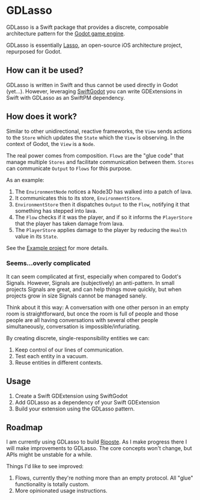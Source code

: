 # GDLasso
GDLasso is a Swift package that provides a discrete, composable architecture pattern for the [Godot game engine](https://github.com/godotengine/godot).

GDLasso is essentially [Lasso](https://github.com/ww-tech/lasso), an open-source iOS architecture project, repurposed for Godot.

## How can it be used?
GDLasso is written in Swift and thus cannot be used directly in Godot (yet...). However, leveraging [SwiftGodot](https://github.com/migueldeicaza/SwiftGodot) you can write GDExtensions in Swift with GDLasso as an SwiftPM dependency.

## How does it work?
Similar to other unidirectional, reactive frameworks, the `View` sends actions to the `Store` which updates the `State` which the `View` is observing. In the context of Godot, the `View` is a `Node`.

The real power comes from composition. `Flows` are the "glue code" that manage multiple `Stores` and facilitate communication between them. `Stores` can communicate `Output` to `Flows` for this purpose.

As an example:
1. The `EnvironmentNode` notices a Node3D has walked into a patch of lava.
2. It communicates this to its store, `EnvironmentStore`.
3. `EnvironmentStore` then it dispatches `Output` to the `Flow`, notifying it that something has stepped into lava.
4. The `Flow` checks if it was the player, and if so it informs the `PlayerStore` that the player has taken damage from lava.
5. The `PlayerStore` applies damage to the player by reducing the `Health` value in its `State`.

See the [Example project](https://github.com/joeynelson42/GDLasso/tree/main/Example) for more details.

### Seems...overly complicated
It can seem complicated at first, especially when compared to Godot's Signals. However, Signals are (subjectively) an anti-pattern. In small projects Signals are great, and can help things move quickly, but when projects grow in size Signals cannot be managed sanely.

Think about it this way: A conversation with one other person in an empty room is straightforward, but once the room is full of people and those people are all having conversations with several other people simultaneously, conversation is impossible/infuriating.

By creating discrete, single-responsibility entities we can:
1. Keep control of our lines of communication.
2. Test each entity in a vacuum.
3. Reuse entities in different contexts.

## Usage
1. Create a Swift GDExtension using SwiftGodot
2. Add GDLasso as a dependency of your Swift GDExtension
3. Build your extension using the GDLasso pattern.

## Roadmap
I am currently using GDLasso to build [Riposte](https://github.com/joeynelson42/riposte). As I make progress there I will make improvements to GDLasso. The core concepts won't change, but APIs might be unstable for a while.

Things I'd like to see improved:
1. Flows, currently they're nothing more than an empty protocol. All "glue" functionality is totally custom.
2. More opinionated usage instructions.
